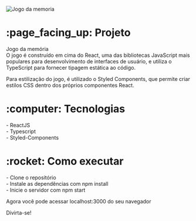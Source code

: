 ![Jogo da memoria](https://user-images.githubusercontent.com/115239333/225327103-22580e0f-9957-481b-bba1-490fbc51261f.png)


<h1> :page_facing_up: Projeto</h1>
Jogo da memória </br>
O jogo é construído em cima do React, uma das bibliotecas JavaScript mais populares para desenvolvimento de interfaces de usuário, e utiliza o TypeScript para fornecer tipagem estática ao código.</br>

Para estilização do jogo, é utilizado o Styled Components, que permite criar estilos CSS dentro dos próprios componentes React.

<h1> :computer: Tecnologias</h1>
- ReactJS </br>
- Typescript </br>
- Styled-Components

<h1> :rocket: Como executar</h1>
- Clone o repositório </br>
- Instale as dependências com npm install </br>
- Inicie o servidor com npm start  </br>

Agora você pode acessar localhost:3000 do seu navegador

Divirta-se!

